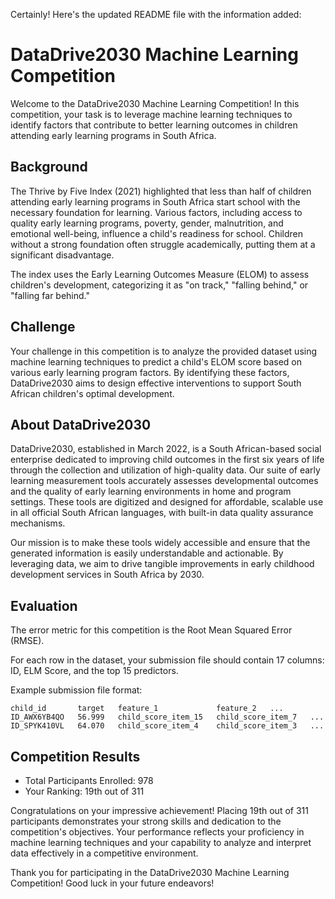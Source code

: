 Certainly! Here's the updated README file with the information added:

# DataDrive2030 Machine Learning Competition

Welcome to the DataDrive2030 Machine Learning Competition! In this competition, your task is to leverage machine learning techniques to identify factors that contribute to better learning outcomes in children attending early learning programs in South Africa.

## Background

The Thrive by Five Index (2021) highlighted that less than half of children attending early learning programs in South Africa start school with the necessary foundation for learning. Various factors, including access to quality early learning programs, poverty, gender, malnutrition, and emotional well-being, influence a child's readiness for school. Children without a strong foundation often struggle academically, putting them at a significant disadvantage.

The index uses the Early Learning Outcomes Measure (ELOM) to assess children's development, categorizing it as "on track," "falling behind," or "falling far behind."

## Challenge

Your challenge in this competition is to analyze the provided dataset using machine learning techniques to predict a child's ELOM score based on various early learning program factors. By identifying these factors, DataDrive2030 aims to design effective interventions to support South African children's optimal development.

## About DataDrive2030

DataDrive2030, established in March 2022, is a South African-based social enterprise dedicated to improving child outcomes in the first six years of life through the collection and utilization of high-quality data. Our suite of early learning measurement tools accurately assesses developmental outcomes and the quality of early learning environments in home and program settings. These tools are digitized and designed for affordable, scalable use in all official South African languages, with built-in data quality assurance mechanisms.

Our mission is to make these tools widely accessible and ensure that the generated information is easily understandable and actionable. By leveraging data, we aim to drive tangible improvements in early childhood development services in South Africa by 2030.

## Evaluation

The error metric for this competition is the Root Mean Squared Error (RMSE).

For each row in the dataset, your submission file should contain 17 columns: ID, ELM Score, and the top 15 predictors.

Example submission file format:

```
child_id       target   feature_1             feature_2   ...       
ID_AWX6YB4QO   56.999   child_score_item_15   child_score_item_7   ... 
ID_SPYK410VL   64.070   child_score_item_4    child_score_item_3   ...
```

## Competition Results

- Total Participants Enrolled: 978
- Your Ranking: 19th out of 311

Congratulations on your impressive achievement! Placing 19th out of 311 participants demonstrates your strong skills and dedication to the competition's objectives. Your performance reflects your proficiency in machine learning techniques and your capability to analyze and interpret data effectively in a competitive environment.

Thank you for participating in the DataDrive2030 Machine Learning Competition! Good luck in your future endeavors!
